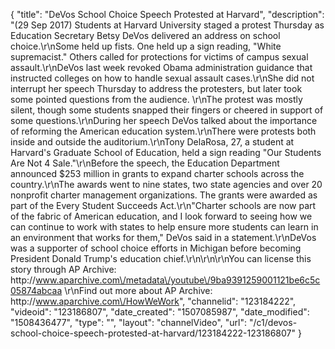 {
    "title": "DeVos School Choice Speech Protested at Harvard",
    "description": "(29 Sep 2017) Students at Harvard University staged a protest Thursday as Education Secretary Betsy DeVos delivered an address on school choice.\r\nSome held up fists. One held up a sign reading, \"White supremacist.\" Others called for protections for victims of campus sexual assault.\r\nDeVos last week revoked Obama administration guidance that instructed colleges on how to handle sexual assault cases.\r\nShe did not interrupt her speech Thursday to address the protesters, but later took some pointed questions from the audience. \r\nThe protest was mostly silent, though some students snapped their fingers or cheered in support of some questions.\r\nDuring her speech DeVos talked about the importance of reforming the American education system.\r\nThere were protests both inside and outside the auditorium.\r\nTony DelaRosa, 27, a student at Harvard's Graduate School of Education, held a sign reading \"Our Students Are Not 4 Sale.\"\r\nBefore the speech, the Education Department announced $253 million in grants to expand charter schools across the country.\r\nThe awards went to nine states, two state agencies and over 20 nonprofit charter management organizations. The grants were awarded as part of the Every Student Succeeds Act.\r\n\"Charter schools are now part of the fabric of American education, and I look forward to seeing how we can continue to work with states to help ensure more students can learn in an environment that works for them,\" DeVos said in a statement.\r\nDeVos was a supporter of school choice efforts in Michigan before becoming President Donald Trump's education chief.\r\n\r\n\r\nYou can license this story through AP Archive: http:\/\/www.aparchive.com\/metadata\/youtube\/9ba9391259001121be6c5c05874abcaa \r\nFind out more about AP Archive: http:\/\/www.aparchive.com\/HowWeWork",
    "channelid": "123184222",
    "videoid": "123186807",
    "date_created": "1507085987",
    "date_modified": "1508436477",
    "type": "",
    "layout": "channelVideo",
    "url": "\/c1\/devos-school-choice-speech-protested-at-harvard\/123184222-123186807"
}